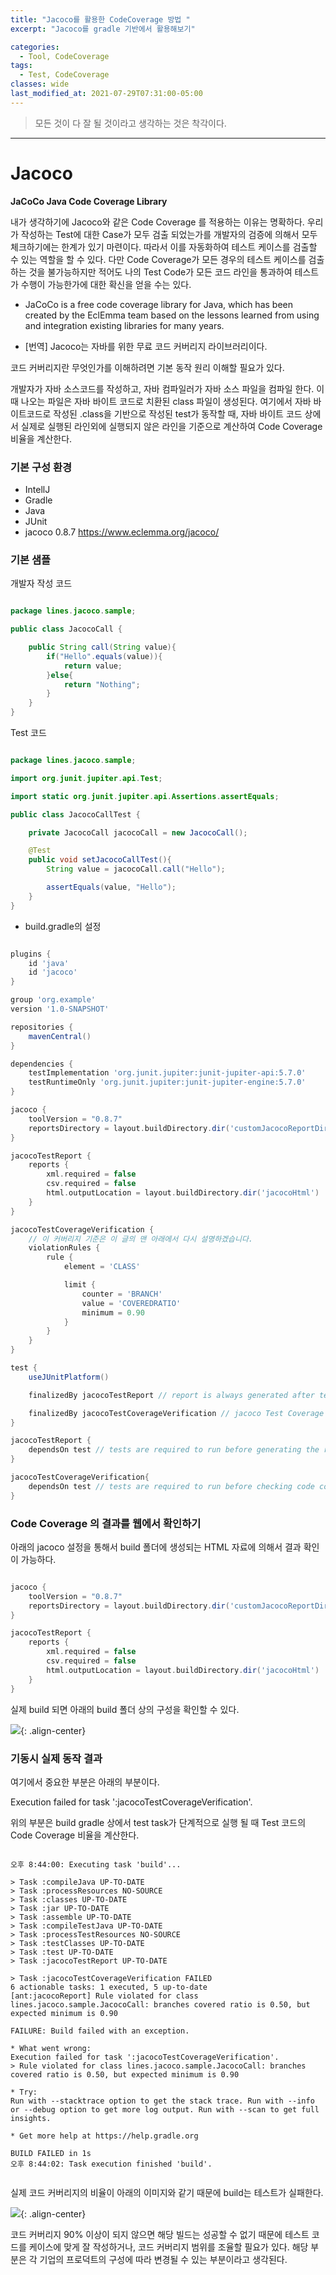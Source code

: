```yaml
---
title: "Jacoco를 활용한 CodeCoverage 방법 "
excerpt: "Jacoco를 gradle 기반에서 활용해보기"

categories:
  - Tool, CodeCoverage
tags:
  - Test, CodeCoverage
classes: wide
last_modified_at: 2021-07-29T07:31:00-05:00
---
```


> 모든 것이 다 잘 될 것이라고 생각하는 것은 착각이다.  

***

# Jacoco 

**JaCoCo Java Code Coverage Library**  

내가 생각하기에 Jacoco와 같은 Code Coverage 를 적용하는 이유는 명확하다. 우리가 작성하는 Test에 대한 Case가 모두 검출 되었는가를 개발자의 검증에 의해서 모두 체크하기에는 한계가 있기 마련이다. 따라서 이를 자동화하여 테스트 케이스를 검출할 수 있는 역할을 할 수 있다. 
다만 Code Coverage가 모든 경우의 테스트 케이스를 검출하는 것을 불가능하지만 적어도 나의 Test Code가 모든 코드 라인을 통과하여 테스트가 수행이 가능한가에 대한 확신을 얻을 수는 있다.  

- JaCoCo is a free code coverage library for Java, which has been created by the EclEmma team based on the lessons learned from using and integration existing libraries for many years.  

- [번역] Jacoco는 자바를 위한 무료 코드 커버리지 라이브러리이다. 

코드 커버리지란 무엇인가를 이해하려면 기본 동작 원리 이해할 필요가 있다.  

개발자가 자바 소스코드를 작성하고, 자바 컴파일러가 자바 소스 파일을 컴파일 한다. 이 때 나오는 파일은 자바 바이트 코드로 치환된 class 파일이 생성된다. 여기에서 자바 바이트코드로 작성된 .class을 기반으로 작성된 test가 동작할 때, 자바 바이트 코드 상에서 실제로 실행된 라인외에 실행되지 않은
라인을 기준으로 계산하여 Code Coverage 비율을 계산한다. 

### 기본 구성 환경 

- IntellJ
- Gradle 
- Java
- JUnit
- jacoco 0.8.7 <https://www.eclemma.org/jacoco/>

### 기본 샘플 

개발자 작성 코드 

```java

package lines.jacoco.sample;

public class JacocoCall {

    public String call(String value){
        if("Hello".equals(value)){
            return value;
        }else{
            return "Nothing";
        }
    }
}

```

Test 코드 

```java

package lines.jacoco.sample;

import org.junit.jupiter.api.Test;

import static org.junit.jupiter.api.Assertions.assertEquals;

public class JacocoCallTest {

    private JacocoCall jacocoCall = new JacocoCall();

    @Test
    public void setJacocoCallTest(){
        String value = jacocoCall.call("Hello");

        assertEquals(value, "Hello");
    }
}

```

- build.gradle의 설정 

```gradle

plugins {
    id 'java'
    id 'jacoco'
}

group 'org.example'
version '1.0-SNAPSHOT'

repositories {
    mavenCentral()
}

dependencies {
    testImplementation 'org.junit.jupiter:junit-jupiter-api:5.7.0'
    testRuntimeOnly 'org.junit.jupiter:junit-jupiter-engine:5.7.0'
}

jacoco {
    toolVersion = "0.8.7"
    reportsDirectory = layout.buildDirectory.dir('customJacocoReportDir')
}

jacocoTestReport {
    reports {
        xml.required = false
        csv.required = false
        html.outputLocation = layout.buildDirectory.dir('jacocoHtml')
    }
}

jacocoTestCoverageVerification {
    // 이 커버리지 기준은 이 글의 맨 아래에서 다시 설명하겠습니다.
    violationRules {
        rule {
            element = 'CLASS'

            limit {
                counter = 'BRANCH'
                value = 'COVEREDRATIO'
                minimum = 0.90
            }
        }
    }
}

test {
    useJUnitPlatform()

    finalizedBy jacocoTestReport // report is always generated after tests run

    finalizedBy jacocoTestCoverageVerification // jacoco Test Coverage Verification after jacocoTestReport run
}

jacocoTestReport {
    dependsOn test // tests are required to run before generating the report
}

jacocoTestCoverageVerification{
    dependsOn test // tests are required to run before checking code coverage
}

```

### Code Coverage 의 결과를 웹에서 확인하기 

아래의 jacoco 설정을 통해서 build 폴더에 생성되는 HTML 자료에 의해서 결과 확인이 가능하다. 

```gradle 

jacoco {
    toolVersion = "0.8.7"
    reportsDirectory = layout.buildDirectory.dir('customJacocoReportDir')
}

jacocoTestReport {
    reports {
        xml.required = false
        csv.required = false
        html.outputLocation = layout.buildDirectory.dir('jacocoHtml')
    }
}

```

실제 build 되면 아래의 build 폴더 상의 구성을 확인할 수 있다. 

![](https://keepinmindsh.github.io/lines/assets/img/codecoverage_with_jacoco_02.png){: .align-center} 

### 기동시 실제 동작 결과 

여기에서 중요한 부분은 아래의 부분이다. 

Execution failed for task ':jacocoTestCoverageVerification'.  

위의 부분은 build gradle 상에서 test task가 단계적으로 실행 될 때 Test 코드의 Code Coverage 비율을 계산한다. 

```shell

오후 8:44:00: Executing task 'build'...

> Task :compileJava UP-TO-DATE
> Task :processResources NO-SOURCE
> Task :classes UP-TO-DATE
> Task :jar UP-TO-DATE
> Task :assemble UP-TO-DATE
> Task :compileTestJava UP-TO-DATE
> Task :processTestResources NO-SOURCE
> Task :testClasses UP-TO-DATE
> Task :test UP-TO-DATE
> Task :jacocoTestReport UP-TO-DATE

> Task :jacocoTestCoverageVerification FAILED
6 actionable tasks: 1 executed, 5 up-to-date
[ant:jacocoReport] Rule violated for class lines.jacoco.sample.JacocoCall: branches covered ratio is 0.50, but expected minimum is 0.90

FAILURE: Build failed with an exception.

* What went wrong:
Execution failed for task ':jacocoTestCoverageVerification'.
> Rule violated for class lines.jacoco.sample.JacocoCall: branches covered ratio is 0.50, but expected minimum is 0.90

* Try:
Run with --stacktrace option to get the stack trace. Run with --info or --debug option to get more log output. Run with --scan to get full insights.

* Get more help at https://help.gradle.org

BUILD FAILED in 1s
오후 8:44:02: Task execution finished 'build'.


```

실제 코드 커버리지의 비율이 아래의 이미지와 같기 때문에 build는 테스트가 실패한다. 

![](https://keepinmindsh.github.io/lines/assets/img/codecoverage_with_jacoco.png){: .align-center} 


코드 커버리지 90% 이상이 되지 않으면 해당 빌드는 성공할 수 없기 때문에 테스트 코드를 케이스에 맞게 잘 작성하거나, 코드 커버리지 범위를 조율할 필요가 있다. 해당 부분은 각 기업의 프로덕트의 구성에 따라 변경될 수 있는 부분이라고 생각된다. 
